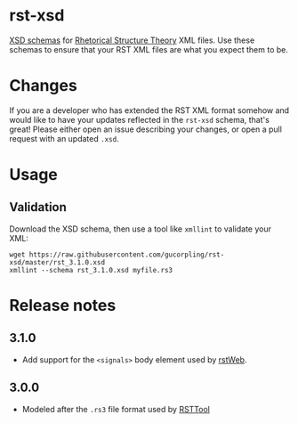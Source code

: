# rst-xsd
[XSD schemas](https://en.wikipedia.org/wiki/XML_Schema_%28W3C%29) for 
[Rhetorical Structure Theory](https://en.wikipedia.org/wiki/Rhetorical_structure_theory)
XML files. Use these schemas to ensure that your RST XML files are what you
expect them to be.

# Changes
If you are a developer who has extended the RST XML format somehow and would
like to have your updates reflected in the `rst-xsd` schema, that's great!
Please either open an issue describing your changes, or open a pull request with
an updated `.xsd`.

# Usage

## Validation
Download the XSD schema, then use a tool like `xmllint` to validate your XML:

```
wget https://raw.githubusercontent.com/gucorpling/rst-xsd/master/rst_3.1.0.xsd
xmllint --schema rst_3.1.0.xsd myfile.rs3
```

# Release notes 
## 3.1.0
- Add support for the `<signals>` body element used by
  [rstWeb](http://github.com/amir-zeldes/rstWeb).

## 3.0.0
- Modeled after the `.rs3` file format used by
  [RSTTool](http://www.wagsoft.com/RSTTool/)


